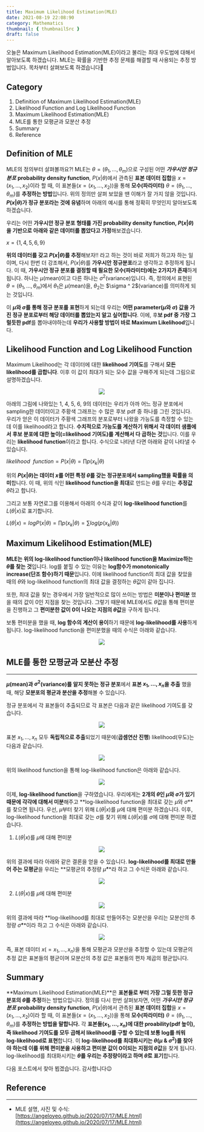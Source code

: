 ```yaml
---
title: Maximum Likelihood Estimation(MLE)
date: 2021-08-19 22:08:90
category: Mathematics
thumbnail: { thumbnailSrc }
draft: false
---
```


오늘은 Maximum Likelihood Estimation(MLE)이라고 불리는 최대 우도법에 대해서 알아보도록 하겠습니다. MLE는 확률을 기반한 추정 문제를 해결할 때 사용되는 추정 방법입니다. 목차부터 살펴보도록 하겠습니다🙂

## Category

1. Definition of Maximum Likelihood Estimation(MLE)
2. Likelihood Function and Log Likelihood Function
3. Maximum Likelihood Estimation(MLE)
4. MLE를 통한 모평균과 모분산 추정
5. Summary
6. Reference

## Definition of MLE

MLE의 정의부터 살펴볼까요?! MLE는 $\theta =(\theta_1,...,\theta_m)$으로 구성된 어떤 **_가우시안 정규 분포_** **probability density function**, $P(x|\theta)$에서 관측된 **표본 데이터 집합**을 $x=(x_1,...,x_2)$이라 할 때, 이 표본들($x=(x_1,...,x_2))$을 통해 **모수(파라미터)** $\theta=(\theta_1,...,\theta_m)$를 **추정하는 방법**입니다. 위의 정의만 살펴 보았을 땐 이해가 잘 가지 않을 것입니다. **$P(x|\theta)$가 정규 분포라는 것에 유념**하며 아래의 예시를 통해 정확히 무엇인지 알아보도록 하겠습니다.

우리는 어떤 **가우시안 정규 분포 형태를 가진 probability density function, $P(x|\theta)$을 기반으로 아래와 같은 데이터를 뽑았다고 가정**해보겠습니다.

$x = \{{1, 4, 5, 6, 9\}}$

**위의 데이터를 갖고 $P(x|\theta)$를 추정**해보자!! 라고 하는 것이 바로 저희가 하고자 하는 일이며, 다시 한번 더 강조해서, $P(x|\theta)$를 **가우시안 정규분포**라고 생각하고 추정하게 됩니다. 이 때, **가우시안 정규 분포를 결정할 때 필요한 모수(파라미터)에는 2가지가 존재**하게 됩니다. 하나는 $\mu$(mean)이고 다른 하나는 $\sigma ^ 2$(variance)입니다. 즉, 정의에서 표현된 $\theta = (\theta_1,...,\theta_m)$에서 $\theta_1$은 $\mu$(mean)을, $\theta_2$는 $\sigma ^ 2\$(variance)를 의미하게 되는 것입니다.

이 **$\mu$와 $\sigma$를 통해 정규 분포를 표현**하게 되는데 우리는 **어떤 parameter($\mu$와 $\sigma)$ 값을 가진 정규 분포로부터 해당 데이터를 뽑았는지 알고 싶어합니다**. 이에, 후**보 pdf 중 가장 그럴듯한 pdf**를 뽑아내야하는데 **우리가 사용할 방법이 바로 Maximum Likelihood**입니다.

## Likelihood Function and Log Likelihood Function

Maximum Likelihood는 각 데이터에 대한 **likelihood 기여도**를 구해서 **모든 likelihood를 곱합니다**. 이후 이 값이 최대가 되는 모수 값을 구해주게 되는데 그림으로 설명하겠습니다.

<p align="center">
   <img src="assets\2021-08-19\1.png"/>
</p>

아래의 그림에 나와있는 1, 4, 5, 6, 9의 데이터는 우리가 아까 어느 정규 분포에서 sampling한 데이터이고 주황색 그래프는 수 많은 후보 pdf 중 하나를 그린 것입니다. 우리가 얻은 이 데이터가 주황색 그래프의 분포로부터 나왔을 가능도를 측정할 수 있는데 이를 likelihood라고 합니다. **수치적으로 가능도를 계산하기 위해서 각 데이터 샘플에서 후보 분포에 대한 높이(=likelihood 기여도)를 계산해서 다 곱하는 것**입니다. 이를 우리는 **likelihood function**이라고 합니다. 수식으로 나타낸 다면 아래와 같이 나타낼 수 있습니다.

$likelihood~~function = P(x|\theta) = \prod p(x_k|\theta)$

위의 **$P(x|\theta)$는 데이터 $x$를 어떤 특정 $\theta$를 갖는 정규분포에서 sampling했을 확률을 의미**합니다. 이 때, 위의 식인 **likelihood function을 최대**로 만드는 $\theta$를 우리는 **추정값** $\hat \theta$라고 합니다.

그리고 보통 자연로그를 이용해서 아래의 수식과 같이 **log-likelihood function**를 $L(\theta|x)$로 표기합니다.

$L(\theta|x)=logP(x|\theta)=\prod p(x_k|\theta)=\sum log (p(x_k|\theta))$

## Maximum Likelihood Estimation(MLE)

**MLE는 위의 log-likelihood function이나 likelihood function을 Maximize하는 $\theta$를 찾는 것**입니다. log를 붙힐 수 있는 이유는 **log함수가 monotonically increase(단조 함수)하기 때문**입니다. 이에 likelihood function의 최대 값을 찾았을 때의 $\theta$와 log-likelihood function의 최대 값을 결정하는 $\theta$값이 같아 집니다.

또한, 최대 값을 찾는 경우에서 가장 일반적으로 많이 쓰이는 방법은 **미분이나 편미분** 했을 때의 값이 0인 지점을 찾는 것입니다. 그렇기 때문에 MLE에서도 $\theta$값을 통해 편미분을 진행하고 그 **편미분한 값이 0이 나오는 지점의 $\theta$값**을 구하게 됩니다.

보통 편미분을 했을 때, **log 함수의 계산이 용이**하기 때문에 **log-likelihood를 사용**하게 됩니다. log-likelihood function을 편미분했을 때의 수식은 아래와 같습니다.

<p align="center">
   <img src="assets\2021-08-19\2.png"/>
</p>

## MLE를 통한 모평균과 모분산 추정

---

**$\mu$(mean)과 $\sigma^2$(variance)를 알지 못하는 정규 분포**에서 **표본 $x_1,...,x_n$을 추출** 했을 때, 해당 **모분포의 평균과 분산을 추정**해볼 수 있습니다.

정규 분포에서 각 표본들이 추출되므로 각 표본은 다음과 같은 likelihood 기여도를 갖습니다.

<p align="center">
   <img src="assets\2021-08-19\3.png"/>
</p>

표본 $x_1,...,x_n$ 모두 **독립적으로 추출**되었기 때문에(**곱셈연산 진행**) likelihood(우도)는 다음과 같습니다.

<p align="center">
   <img src="assets\2021-08-19\4.png"/>
</p>

위의 likelihood function을 통해 log-likelihood function은 아래와 같습니다.

<p align="center">
   <img src="assets\2021-08-19\5.png"/>
</p>

이제, **log-likelihood function**을 구하였습니다. 우리에게는 **2개의 $\theta$인 $\mu$와 $\sigma$가 있기 때문에 각각에 대해서 미분**해주고 **log-likelihood function을 최대로 갖는 $\mu$와 $\sigma$**를 찾으면 됩니다. 우선, $\mu$부터 찾기 위해 $L(\theta|x)$를 $\mu$에 대해 편미분 하겠습니다. 이후, log-likelihood function을 최대로 갖는 $\sigma$를 찾기 위해 $L(\theta|x)$를 $\sigma$에 대해 편미분 하겠습니다.

1. $L(\theta|x)$를 $\mu$에 대해 편미분

<p align="center">
   <img src="assets\2021-08-19\6.png"/>
</p>

위의 결과에 따라 아래와 같은 결론을 얻을 수 있습니다. **log-likelihood를 최대로 만들어 주는 모평균**을 우리는 **모평균의 추정량 $\hat \mu$**라 하고 그 수식은 아래와 같습니다.

<p align="center">
   <img src="assets\2021-08-19\7.png"/>
</p>

2. $L(\theta|x)$를 $\mu$에 대해 편미분

<p align="center">
   <img src="assets\2021-08-19\8.png"/>
</p>

위의 결과에 따라 **log-likelihood를 최대로 만들어주는 모분산을 우리는 모분산의 추정량 $\hat \sigma$**이라 하고 그 수식은 아래와 같습니다.

<p align="center">
   <img src="assets\2021-08-19\9.png"/>
</p>

즉, 표본 데이터 $x(=x_1,...,x_n)$을 통해 모평균과 모분산을 추정할 수 있는데 모평균의 추정 값은 표본들의 평균이며 모분산의 추정 값은 표본들의 편차 제곱의 평균입니다.

## Summary

**Maximum Likelihood Estimation(MLE)**은 **표본들로 부터 가장 그럴 듯한 정규 분포의 $\theta$를 추정**하는 방법으입니다. 정의를 다시 한번 살펴보자면, 어떤 **_가우시안 정규 분포_** **probability density function**, $P(x|\theta)$에서 관측된 **표본 데이터 집합**을 $x=(x_1,...,x_2)$이라 할 때, 이 표본들($x=(x_1,...,x_2))$을 통해 **모수(파라미터)** $\theta=(\theta_1,...,\theta_m)$를 **추정하는 방법을 말합니다.** 각 **표본들($x_1,...,x_n$)에 대한 proability(pdf 높이), 즉 likelihood 기여도를 모두 곱해서 likelihood를 구할 수 있는데 보통 log를 씌워 log-likelihood로 표현**합니다. 이 **log-likelihood를 최대화시키는 $\theta(\mu$ & $\sigma^2)$를 찾아야 하는데 이를 위해 편미분을 사용하고 편미분 값이 0이되는 지점의 $\theta$값**을 찾게 됩니다. log-likelihood를 최대화시키는 **$\theta$를 우리는 추정량이라고 하며 $\hat \theta$로 표기**합니다.

다음 포스트에서 찾아 뵙겠습니다.
감사합니다😉

## Reference

---

- MLE 설명, 사진 및 수식: [https://angeloyeo.github.io/2020/07/17/MLE.html](https://angeloyeo.github.io/2020/07/17/MLE.html)
